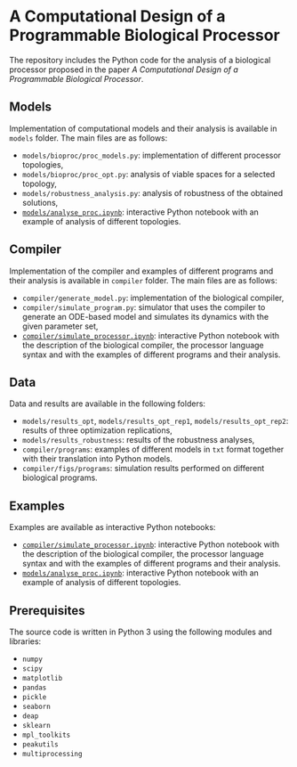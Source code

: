 # A Computational Design of a Programmable Biological Processor

The repository includes the Python code for the analysis of a biological processor proposed in the paper *A Computational Design of a Programmable Biological Processor*.  

## Models

Implementation of computational models and their analysis is available in `models` folder. The main files are as follows:
* `models/bioproc/proc_models.py`: implementation of different processor topologies, 
* `models/bioproc/proc_opt.py`: analysis of viable spaces for a selected topology,
* `models/robustness_analysis.py`: analysis of robustness of the obtained solutions,
* [`models/analyse_proc.ipynb`](models/analyse_proc.ipynb): interactive Python notebook with an example of analysis of different topologies.

## Compiler
Implementation of the compiler and examples of different programs and their analysis is available in `compiler` folder. The main files are as follows:
* `compiler/generate_model.py`: implementation of the biological compiler,
* `compiler/simulate_program.py`: simulator that uses the compiler to generate an ODE-based model and simulates its dynamics with the given parameter set,
* [`compiler/simulate_processor.ipynb`](compiler/simulate_processor.ipynb): interactive Python notebook with the description of the biological compiler, the processor language syntax and with the examples of different programs and their analysis.

## Data
Data and results are available in the following folders:
* `models/results_opt`, `models/results_opt_rep1`, `models/results_opt_rep2`: results of three optimization replications,
* `models/results_robustness`: results of the robustness analyses,
* `compiler/programs`: examples of different models in `txt` format together with their translation into Python models.
* `compiler/figs/programs`: simulation results performed on different biological programs.

## Examples
Examples are available as interactive Python notebooks:
* [`compiler/simulate_processor.ipynb`](compiler/simulate_processor.ipynb): interactive Python notebook with the description of the biological compiler, the processor language syntax and with the examples of different programs and their analysis.
* [`models/analyse_proc.ipynb`](models/analyse_proc.ipynb): interactive Python notebook with an example of analysis of different topologies.

## Prerequisites

The source code is written in Python 3 using the following modules and libraries:
* `numpy`
* `scipy`
* `matplotlib`
* `pandas`
* `pickle`
* `seaborn`
* `deap`
* `sklearn`
* `mpl_toolkits`
* `peakutils`
* `multiprocessing`